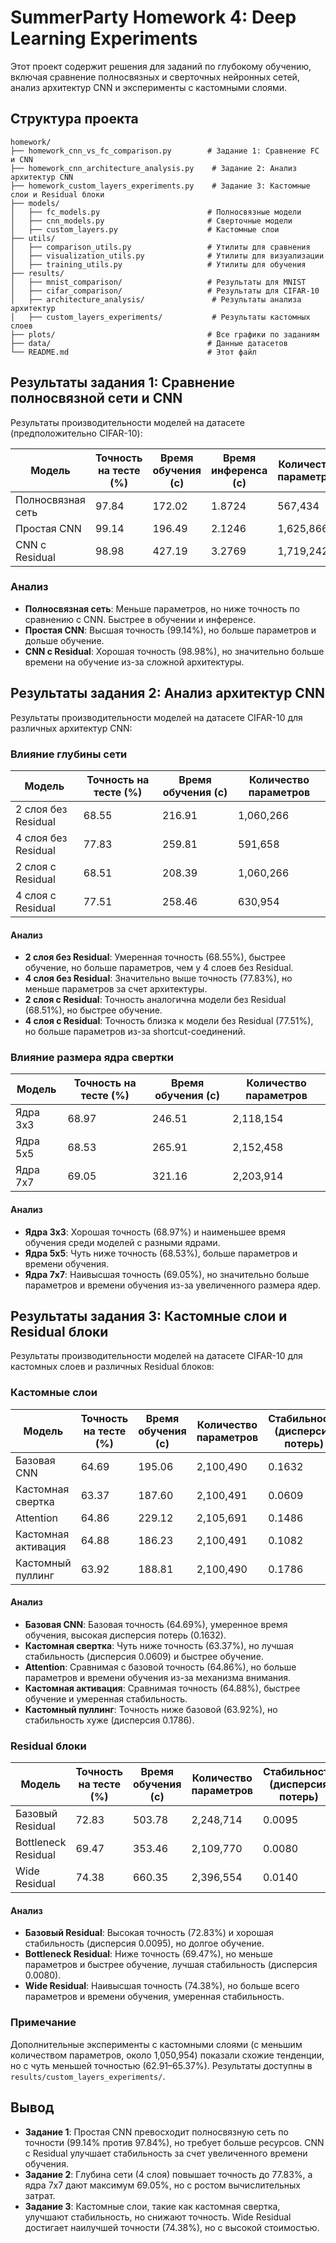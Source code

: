 # SummerParty Homework 4: Deep Learning Experiments

Этот проект содержит решения для заданий по глубокому обучению, включая сравнение полносвязных и сверточных нейронных сетей, анализ архитектур CNN и эксперименты с кастомными слоями.

## Структура проекта

```
homework/
├── homework_cnn_vs_fc_comparison.py        # Задание 1: Сравнение FC и CNN
├── homework_cnn_architecture_analysis.py    # Задание 2: Анализ архитектур CNN
├── homework_custom_layers_experiments.py    # Задание 3: Кастомные слои и Residual блоки
├── models/
│   ├── fc_models.py                        # Полносвязные модели
│   ├── cnn_models.py                       # Сверточные модели
│   ├── custom_layers.py                    # Кастомные слои
├── utils/
│   ├── comparison_utils.py                 # Утилиты для сравнения
│   ├── visualization_utils.py              # Утилиты для визуализации
│   ├── training_utils.py                   # Утилиты для обучения
├── results/
│   ├── mnist_comparison/                   # Результаты для MNIST
│   ├── cifar_comparison/                   # Результаты для CIFAR-10
│   ├── architecture_analysis/               # Результаты анализа архитектур
│   ├── custom_layers_experiments/           # Результаты кастомных слоев
├── plots/                                  # Все графики по заданиям
├── data/                                   # Данные датасетов
└── README.md                               # Этот файл
```

## Результаты задания 1: Сравнение полносвязной сети и CNN

Результаты производительности моделей на датасете (предположительно CIFAR-10):

| Модель             | Точность на тесте (%) | Время обучения (с) | Время инференса (с) | Количество параметров |
|--------------------|-----------------------|--------------------|---------------------|----------------------|
| Полносвязная сеть  | 97.84                 | 172.02             | 1.8724              | 567,434              |
| Простая CNN        | 99.14                 | 196.49             | 2.1246              | 1,625,866            |
| CNN с Residual     | 98.98                 | 427.19             | 3.2769              | 1,719,242            |

### Анализ
- **Полносвязная сеть**: Меньше параметров, но ниже точность по сравнению с CNN. Быстрее в обучении и инференсе.
- **Простая CNN**: Высшая точность (99.14%), но больше параметров и дольше обучение.
- **CNN с Residual**: Хорошая точность (98.98%), но значительно больше времени на обучение из-за сложной архитектуры.


## Результаты задания 2: Анализ архитектур CNN

Результаты производительности моделей на датасете CIFAR-10 для различных архитектур CNN:

### Влияние глубины сети

| Модель                  | Точность на тесте (%) | Время обучения (с) | Количество параметров |
|-------------------------|-----------------------|--------------------|----------------------|
| 2 слоя без Residual     | 68.55                 | 216.91             | 1,060,266            |
| 4 слоя без Residual     | 77.83                 | 259.81             | 591,658              |
| 2 слоя с Residual       | 68.51                 | 208.39             | 1,060,266            |
| 4 слоя с Residual       | 77.51                 | 258.46             | 630,954              |

#### Анализ
- **2 слоя без Residual**: Умеренная точность (68.55%), быстрее обучение, но больше параметров, чем у 4 слоев без Residual.
- **4 слоя без Residual**: Значительно выше точность (77.83%), но меньше параметров за счет архитектуры.
- **2 слоя с Residual**: Точность аналогична модели без Residual (68.51%), но быстрее обучение.
- **4 слоя с Residual**: Точность близка к модели без Residual (77.51%), но больше параметров из-за shortcut-соединений.

### Влияние размера ядра свертки

| Модель         | Точность на тесте (%) | Время обучения (с) | Количество параметров |
|----------------|-----------------------|--------------------|----------------------|
| Ядра 3x3       | 68.97                 | 246.51             | 2,118,154            |
| Ядра 5x5       | 68.53                 | 265.91             | 2,152,458            |
| Ядра 7x7       | 69.05                 | 321.16             | 2,203,914            |

#### Анализ
- **Ядра 3x3**: Хорошая точность (68.97%) и наименьшее время обучения среди моделей с разными ядрами.
- **Ядра 5x5**: Чуть ниже точность (68.53%), больше параметров и времени обучения.
- **Ядра 7x7**: Наивысшая точность (69.05%), но значительно больше параметров и времени обучения из-за увеличенного размера ядер.

## Результаты задания 3: Кастомные слои и Residual блоки

Результаты производительности моделей на датасете CIFAR-10 для кастомных слоев и различных Residual блоков:

### Кастомные слои

| Модель                  | Точность на тесте (%) | Время обучения (с) | Количество параметров | Стабильность (дисперсия потерь) |
|-------------------------|-----------------------|--------------------|----------------------|---------------------------------|
| Базовая CNN             | 64.69                 | 195.06             | 2,100,490            | 0.1632                          |
| Кастомная свертка       | 63.37                 | 187.60             | 2,100,491            | 0.0609                          |
| Attention               | 64.86                 | 229.12             | 2,105,691            | 0.1486                          |
| Кастомная активация     | 64.88                 | 186.23             | 2,100,491            | 0.1082                          |
| Кастомный пуллинг       | 63.92                 | 188.81             | 2,100,490            | 0.1786                          |

#### Анализ
- **Базовая CNN**: Базовая точность (64.69%), умеренное время обучения, высокая дисперсия потерь (0.1632).
- **Кастомная свертка**: Чуть ниже точность (63.37%), но лучшая стабильность (дисперсия 0.0609) и быстрее обучение.
- **Attention**: Сравнимая с базовой точность (64.86%), но больше параметров и времени обучения из-за механизма внимания.
- **Кастомная активация**: Сравнимая точность (64.88%), быстрее обучение и умеренная стабильность.
- **Кастомный пуллинг**: Точность ниже базовой (63.92%), но стабильность хуже (дисперсия 0.1786).

### Residual блоки

| Модель                  | Точность на тесте (%) | Время обучения (с) | Количество параметров | Стабильность (дисперсия потерь) |
|-------------------------|-----------------------|--------------------|----------------------|---------------------------------|
| Базовый Residual        | 72.83                 | 503.78             | 2,248,714            | 0.0095                          |
| Bottleneck Residual     | 69.47                 | 353.46             | 2,109,770            | 0.0080                          |
| Wide Residual           | 74.38                 | 660.35             | 2,396,554            | 0.0140                          |

#### Анализ
- **Базовый Residual**: Высокая точность (72.83%) и хорошая стабильность (дисперсия 0.0095), но долгое обучение.
- **Bottleneck Residual**: Ниже точность (69.47%), но меньше параметров и быстрее обучение, лучшая стабильность (дисперсия 0.0080).
- **Wide Residual**: Наивысшая точность (74.38%), но больше всего параметров и времени обучения, умеренная стабильность.


### Примечание
Дополнительные эксперименты с кастомными слоями (с меньшим количеством параметров, около 1,050,954) показали схожие тенденции, но с чуть меньшей точностью (62.91–65.37%). Результаты доступны в `results/custom_layers_experiments/`.

## Вывод
- **Задание 1**: Простая CNN превосходит полносвязную сеть по точности (99.14% против 97.84%), но требует больше ресурсов. CNN с Residual улучшает стабильность за счет увеличенного времени обучения.
- **Задание 2**: Глубина сети (4 слоя) повышает точность до 77.83%, а ядра 7x7 дают максимум 69.05%, но с ростом вычислительных затрат.
- **Задание 3**: Кастомные слои, такие как кастомная свертка, улучшают стабильность, но снижают точность. Wide Residual достигает наилучшей точности (74.38%), но с высокой стоимостью.